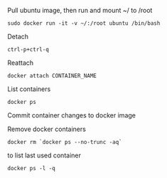 Pull ubuntu image, then run and mount ~/ to /root

`sudo docker run -it -v ~/:/root ubuntu /bin/bash`

Detach

`ctrl-p+ctrl-q`

Reattach

`docker attach CONTAINER_NAME`

List containers

`docker ps`

Commit container changes to docker image


Remove docker containers

``docker rm `docker ps --no-trunc -aq` ``

to list last used container

``docker ps -l -q``
